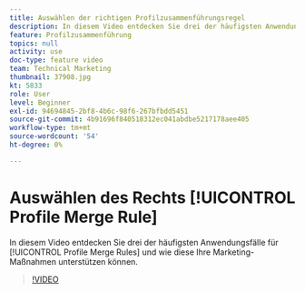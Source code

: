 ```yaml
---
title: Auswählen der richtigen Profilzusammenführungsregel
description: In diesem Video entdecken Sie drei der häufigsten Anwendungsfälle für Profilzusammenführungsregeln und erfahren, wie diese Ihre Marketing-Maßnahmen unterstützen können.
feature: Profilzusammenführung
topics: null
activity: use
doc-type: feature video
team: Technical Marketing
thumbnail: 37908.jpg
kt: 5833
role: User
level: Beginner
exl-id: 94694845-2bf8-4b6c-98f6-267bfbdd5451
source-git-commit: 4b91696f840518312ec041abdbe5217178aee405
workflow-type: tm+mt
source-wordcount: '54'
ht-degree: 0%

---
```


# Auswählen des Rechts [!UICONTROL Profile Merge Rule]

In diesem Video entdecken Sie drei der häufigsten Anwendungsfälle für [!UICONTROL Profile Merge Rules] und wie diese Ihre Marketing-Maßnahmen unterstützen können.

>[!VIDEO](https://video.tv.adobe.com/v/37908/?quality=12&learn=on)
